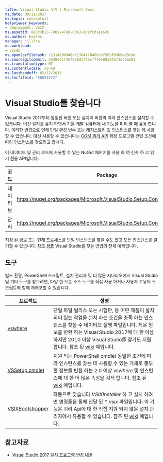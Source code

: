 ```yaml
---
title: Visual Studio 찾기 | Microsoft Docs
ms.date: 08/21/2017
ms.topic: conceptual
helpviewer_keywords:
- deployment, VSIX
ms.assetid: 680c3b25-7901-4768-8363-6d1fcd1ea636
ms.author: heaths
manager: jillfra
ms.workload:
- vssdk
ms.openlocfilehash: c13146d0d48dc176417040bcb756bf8069ad3c3e
ms.sourcegitcommit: b0d8e61745f67bd1f7ecf7fe080a0fe73ac6a181
ms.translationtype: MT
ms.contentlocale: ko-KR
ms.lasthandoff: 02/22/2019
ms.locfileid: "56683573"
---
```

# <a name="locate-visual-studio"></a>Visual Studio를 찾습니다

Visual Studio 2017부터 동일한 버전 또는 심지어 버전의 여러 인스턴스를 설치할 수 있습니다. 이전 설치를 유지 하면서 기본 개발 컴퓨터에 새 기능을 미리 볼 때 유용 합니다. 이러한 변경으로 인해 단일 환경 변수 또는 레지스트리 값 인스턴스를 찾는 데 사용할 수 있습니다. 대신 사용할 수 있습니다는 [COM 쿼리 API](https://msdn.microsoft.com/library/microsoft.visualstudio.setup.configuration.aspx) 확장 프로그램 관련 조건에 따라 인스턴스를 찾으려고 합니다.

이 네이티브 및 관리 코드에 사용할 수 있는 NuGet 패키지를 사용 하 여 신속 하 고 읽기 전용 API입니다.

| 코드 | Package |
| ---- | --- |
| 네이티브 | https://nuget.org/packages/Microsoft.VisualStudio.Setup.Configuration.Native |
| 관리 | https://nuget.org/packages/Microsoft.VisualStudio.Setup.Configuration.Interop |

지정 된 경로 또는 현재 프로세스를 단일 인스턴스를 찾을 수도 있고 모든 인스턴스를 열거할 수 있습니다. 참조 [샘플](https://github.com/Microsoft/vs-setup-samples) Visual Studio를 찾는 방법의 전체 예제입니다.

## <a name="tools"></a>도구

빌드 환경, PowerShell 스크립트, 설치 관리자 및 더 많은 시나리오에서 Visual Studio 및 기타 도구를 찾으려면, 다양 한 오픈 소스 도구를 직접 사용 하거나 사용자 고유의 스크립트와 함께 재배포할 수 있습니다.

| 프로젝트 | 설명 |
| ------- | ----------- |
| [vswhere](https://github.com/Microsoft/vswhere) | 단일 파일 릴리스 또는 시험판, 등 어떤 제품이 설치 되어 있는 작업을 설치 하는 조건을 충족 하는 인스턴스를 찾을 수 네이티브 실행 파일입니다. 적은 정보를 반환 하는 Visual Studio 2017에 대 한 이상 하지만 2010 이상 Visual Studio를 찾기도 지원 합니다. 참조 된 [wiki](https://github.com/Microsoft/vswhere/wiki) 예입니다. |
| [VSSetup cmdlet](https://github.com/Microsoft/vssetup.powershell) | 지원 되는 PowerShell cmdlet 동일한 조건에 따라 인스턴스를 찾는 데 사용할 수 있는 개체로 풍부한 정보를 반환 하는 2.0 이상 _vswhere_ 및 인스턴스에 대 한 더 많은 속성을 검색 합니다. 참조 된 [wiki](https://github.com/Microsoft/vssetup.powershell/wiki) 예입니다. |
| [VSIXBootstrapper](https://github.com/Microsoft/vsixbootstrapper) | 자동으로 찾습니다 _VSIXInstaller_ 하 고 설치 하려면 명령줄을 통해 전달 된 **.vsix* 파일입니다. 이 기능은 쿼리 Api에 대 한 직접 지원 되지 않은 설치 관리자에서 유용할 수 있습니다. 참조 된 [wiki](https://github.com/Microsoft/vsixbootstrapper/wiki) 예입니다. |

## <a name="see-also"></a>참고자료

* [Visual Studio 2017 설치 프로그램 변경 내용](https://devblogs.microsoft.com/setup/changes-to-visual-studio-15-setup/)
